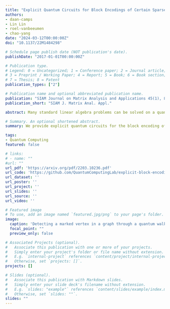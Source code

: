 ```yaml
---
title: "Explicit Quantum Circuits for Block Encodings of Certain Sparse Matrices"
authors:
- daan-camps
- Lin Lin
- roel-vanbeeumen
- chao-yang
date: "2024-03-12T00:00:00Z"
doi: "10.1137/22M1484298"

# Schedule page publish date (NOT publication's date).
publishDate: "2017-01-01T00:00:00Z"

# Publication type.
# Legend: 0 = Uncategorized; 1 = Conference paper; 2 = Journal article;
# 3 = Preprint / Working Paper; 4 = Report; 5 = Book; 6 = Book section;
# 7 = Thesis; 8 = Patent
publication_types: ["2"]

# Publication name and optional abbreviated publication name.
publication: "SIAM Journal on Matrix Analysis and Applications 45(1), 801-827"
publication_short: "SIAM J. Matrix Anal. Appl."

abstract: Many standard linear algebra problems can be solved on a quantum computer by using recently developed quantum linear algebra algorithms that make use of block encoding and quantum eigenvalue / singular value transformations. Block encoding embeds a properly scaled matrix of interest A in a larger unitary transformation U that can be decomposed into a product of simpler unitaries and implemented efficiently on a quantum computer. Although quantum algorithms can potentially achieve exponential speedup in solving linear algebra problems compared to the best classical algorithm, such gain in efficiency ultimately hinges on our ability to construct an efficient quantum circuit for the block encoding of A, which is difficult in general, and not trivial even for well structured sparse matrices. In this paper, we give a few examples on how efficient quantum circuits can be explicitly constructed for some well structured sparse matrices, and discuss a few strategies used in these constructions. We are particularly interested in sparse stochastic matrices that represent random walks on a graph, and show how the block encodings of such matrices yield efficient quantum walks.

# Summary. An optional shortened abstract.
summary: We provide explicit quantum circuits for the block encoding of certain sparse matrices.

tags:
- Quantum Computing
featured: false

# links:
# - name: ""
#url: ""
url_pdf: 'https://arxiv.org/pdf/2203.10236.pdf'
url_code: 'https://github.com/QuantumComputingLab/explicit-block-encodings'
url_dataset: ''
url_poster: ''
url_project: ''
url_slides: ''
url_source: ''
url_video: ''

# Featured image
# To use, add an image named `featured.jpg/png` to your page's folder. 
image:
  caption: 'Detecting a marked vertex in a graph through a quantum walk'
  focal_point: ""
  preview_only: false

# Associated Projects (optional).
#   Associate this publication with one or more of your projects.
#   Simply enter your project's folder or file name without extension.
#   E.g. `internal-project` references `content/project/internal-project/index.md`.
#   Otherwise, set `projects: []`.
projects: []

# Slides (optional).
#   Associate this publication with Markdown slides.
#   Simply enter your slide deck's filename without extension.
#   E.g. `slides: "example"` references `content/slides/example/index.md`.
#   Otherwise, set `slides: ""`.
slides: ""
---
```

